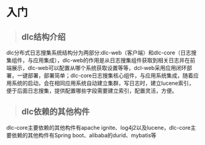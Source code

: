 # **入门**

> ## dlc结构介绍

dlc分布式日志搜集系统结构分为两部分:dlc-web（客户端）和dlc-core（日志搜集组件，与应用集成），dlc-web的作用是从日志搜集组件获取到相关日志并在前端展示，dlc-web可以配置从哪个系统获取设置等等，dcl-web采用应用闭环部署，一键部署，部署简单；dlc-core日志搜集核心组件，与应用系统集成，随着应用系统的启动，会在相同应用系统自动建立集群，写日志时，建立lucene索引，便于后面日志搜集，提供配置哪些字段需要建立索引，配置灵活，方便。

## 

> ## dlc依赖的其他构件

dlc-core主要依赖的其他构件有apache ignite、log4j2以及lucene，dlc-core主要依赖的其他构件有Spring boot、alibaba的durid、mybatis等

